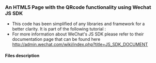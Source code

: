 ### An HTML5 Page with the QRcode functionality using Wechat JS SDK

* This code has been simplified of any libraries and framework for a better clarity. It is part of the following tutorial :
* For more information about WeChat's JS SDK please refer to their documentation page that can be found here http://admin.wechat.com/wiki/index.php?title=JS_SDK_DOCUMENT

#### Files description

